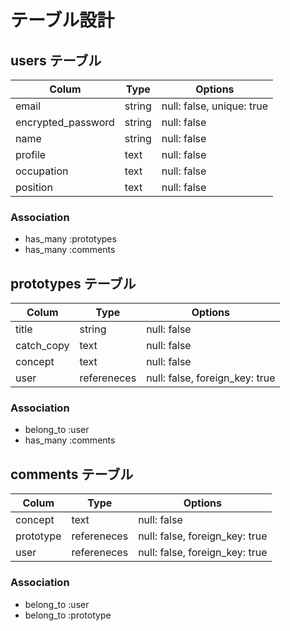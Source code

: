 # テーブル設計

## users テーブル

| Colum               | Type   | Options                   |
| ------------------- | ------ | ------------------------- |
| email               | string | null: false, unique: true |
| encrypted_password  | string | null: false               |
| name                | string | null: false               |
| profile             | text   | null: false               |
| occupation          | text   | null: false               |
| position            | text   | null: false               |

### Association

- has_many :prototypes
- has_many :comments

## prototypes テーブル

| Colum      | Type        | Options                        |
| ---------- | ----------- | ------------------------------ |
| title      | string      | null: false                    |
| catch_copy | text        | null: false                    |
| concept    | text        | null: false                    |
| user       | refereneces | null: false, foreign_key: true |

### Association

- belong_to :user
- has_many :comments

## comments テーブル

| Colum     | Type        | Options                        |
| --------- | ----------- | ------------------------------ |
| concept   | text        | null: false                    |
| prototype | refereneces | null: false, foreign_key: true |
| user      | refereneces | null: false, foreign_key: true |

### Association

- belong_to :user
- belong_to :prototype